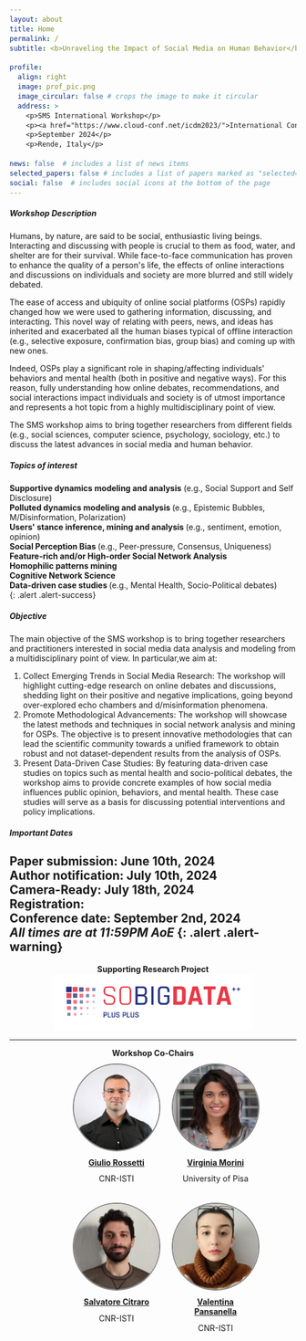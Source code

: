 ```yaml
---
layout: about
title: Home
permalink: /
subtitle: <b>Unraveling the Impact of Social Media on Human Behavior</b>

profile:
  align: right
  image: prof_pic.png
  image_circular: false # crops the image to make it circular
  address: >
    <p>SMS International Workshop</p>
    <p><a href="https://www.cloud-conf.net/icdm2023/">International Conference on Data Mining (ICDM)</a></p>
    <p>September 2024</p>
    <p>Rende, Italy</p>

news: false  # includes a list of news items
selected_papers: false # includes a list of papers marked as "selected={true}"
social: false  # includes social icons at the bottom of the page
---
```


##### Workshop Description
Humans, by nature, are said to be social, enthusiastic living beings. 
Interacting and discussing with people is crucial to them as food, water, and shelter are for their survival.
While face-to-face communication has proven to enhance the quality of a person's life, the effects of online interactions and discussions on individuals and society are more blurred and still widely debated.

The ease of access and ubiquity of online social platforms (OSPs) rapidly changed how we were used to gathering information, discussing, and interacting.
This novel way of relating with peers, news, and ideas has inherited and exacerbated all the human biases typical of offline interaction (e.g., selective exposure, confirmation bias, group bias) and coming up with new ones. 

Indeed, OSPs play a significant role in shaping/affecting individuals' behaviors and mental health (both in positive and negative ways). 
For this reason, fully understanding how online debates, recommendations, and social interactions impact individuals and society is of utmost importance and represents a hot topic from a highly multidisciplinary point of view.

The SMS workshop aims to bring together researchers from different fields (e.g., social sciences, computer science, psychology, sociology, etc.) to discuss the latest advances in social media and human behavior.

##### Topics of interest

<b>Supportive dynamics modeling and analysis</b> (e.g., Social Support and Self Disclosure) <br/>
<b>Polluted dynamics modeling and analysis </b> (e.g., Epistemic Bubbles, M/Disinformation, Polarization) <br/>
<b> Users' stance inference, mining and analysis </b> (e.g., sentiment, emotion, opinion) <br/>
<b> Social Perception Bias </b> (e.g., Peer-pressure, Consensus, Uniqueness)  <br/>
<b> Feature-rich and/or High-order Social Network Analysis </b> <br/>
<b> Homophilic patterns mining </b> <br/>
<b> Cognitive Network Science </b> <br/>
<b> Data-driven case studies </b> (e.g., Mental Health, Socio-Political debates) <br/>
{: .alert .alert-success}

##### Objective

The main objective of the SMS workshop is to bring together researchers and practitioners interested in social media data analysis and modeling from a multidisciplinary point of view. 
In particular,we aim at:

1. Collect Emerging Trends in Social Media Research: The workshop will highlight cutting-edge research on online debates and discussions, shedding light on their positive and negative implications, going beyond over-explored echo chambers and d/misinformation phenomena.
2. Promote Methodological Advancements: The workshop will showcase the latest methods and techniques in social network analysis and mining for OSPs. The objective is to present innovative methodologies that can lead the scientific community towards a unified framework to obtain robust and not dataset-dependent results from the analysis of OSPs.
3. Present Data-Driven Case Studies: By featuring data-driven case studies on topics such as mental health and socio-political debates, the workshop aims to provide concrete examples of how social media influences public opinion, behaviors, and mental health. These case studies will serve as a basis for discussing potential interventions and policy implications.

##### Important Dates
<b>Paper submission:</b>  June 10th, 2024<br/>
<b>Author notification:</b> July 10th, 2024 <br/>
<b>Camera-Ready:</b> July 18th, 2024 <br/>
<b>Registration:</b>  <br/>
<b>Conference date:</b> September 2nd, 2024 <br/>
<i>All times are at 11:59PM AoE</i>
{: .alert .alert-warning}
---

<div style="float: none; width: 100%; text-align: center"> 
    <b>Supporting Research Project</b>
</div>
<div style="float: none; width: 100%; text-align: center">
    <a href="http://sobigdata.eu/"><img src="assets/custom_images/SBD.png" style="width: 350px;"></a>
</div>

---
<div style="width: 100%; text-align: center"> 
<b>Workshop Co-Chairs</b>
</div>  
<div style="width: 100%; padding-left: 20%; text-align: center">



<div style="float: left; margin: 10px">
<a href="http://giuliorossetti.github.io/">
  <img src="assets/custom_images/Rossetti1.jpg" style="border: 2px solid gray; width: 150px; height: 150px; background-size: cover; border-radius: 50%;">
  </a>
  <span style="display: block; padding: 5%; text-align: center;"><a href="http://giuliorossetti.github.io/"><b>Giulio Rossetti</b></a></span>
  <span style="display: block; margin-top: -10px; text-align: center;"><p>CNR-ISTI</p></span>
</div>

<div style="float: left; margin: 10px">
<a href="https://kdd.isti.cnr.it/people/morini-virginia">
  <img src="assets/custom_images/morini.jpg" style="border: 2px solid gray; width: 150px; height: 150px; background-size: cover; border-radius: 50%;">
  </a>
  <span style="display: block; padding: 5%; text-align: center;"><a href="https://kdd.isti.cnr.it/people/morini-virginia"><b>Virginia Morini</b></a></span>
  <span style="display: block; margin-top: -10px; text-align: center;"><p>University of Pisa</p></span>
</div>

<div style="float: left; margin: 10px">
<a href="http://pages.di.unipi.it/citraro/">
  <img src="assets/custom_images/citraro.jpeg" style="border: 2px solid gray; width: 150px; height: 150px; background-size: cover; border-radius: 50%;">
  </a>
  <span style="display: block; padding: 5%; text-align: center;"><a href="http://pages.di.unipi.it/citraro/"><b>Salvatore Citraro</b></a></span>
  <span style="display: block; margin-top: -10px; text-align: center;"><p>CNR-ISTI</p></span>
</div>

<div style="float: left; margin: 10px">
<a href="https://kdd.isti.cnr.it/people/pansanella-valentina">
  <img src="assets/custom_images/pansanella.jpeg" style="border: 2px solid gray; width: 150px; height: 150px; background-size: cover; border-radius: 50%;">
  </a>
  <span style="display: block; padding: 5%; text-align: center;"><a href="https://kdd.isti.cnr.it/people/pansanella-valentina"><b>Valentina Pansanella</b></a></span>
  <span style="display: block; margin-top: -10px; text-align: center;"><p>CNR-ISTI</p></span>
</div>

</div>
